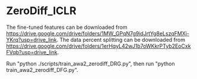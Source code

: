 # ZeroDiff_ICLR

The fine-tuned features can be downloaded from https://drive.google.com/drive/folders/1MW_GPqN7g9idJrtYg8eLszqFMXj-YKrq?usp=drive_link.
The data percent splitting can be downloaded from https://drive.google.com/drive/folders/1erHqyL42wJ1b7oWKkrPTyb2EoCxkFVqb?usp=drive_link. 

Run "python ./scripts/train_awa2_zerodiff_DRG.py", then run "python train_awa2_zerodiff_DFG.py".
